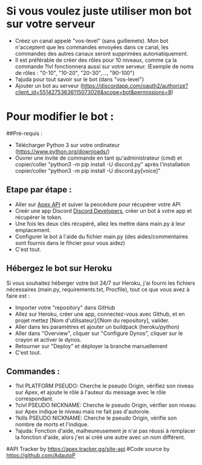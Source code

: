 # Si vous voulez juste utiliser mon bot sur votre serveur
* Créez un canal appelé "vos-level" (sans guillemets). Mon bot n'acceptent que les commandes envoyées dans ce canal, les commandes des autres canaux seront supprimées automatiquement.
* Il est préférable de créer des rôles pour 10 niveaux, comme ça la commande ?lvl fonctionnera aussi sur votre serveur. (Exemple de noms de rôles : "0-10", "10-20", "20-30",..., "90-100")
* ?ajuda pour tout savoir sur le bot (dans "vos-level")
* Ajouter un bot au serveur (https://discordapp.com/oauth2/authorize?client_id=55142753636115073026&scope=bot&permissions=8)

# Pour modifier le bot :

##Pré-requis :
* Télécharger Python 3 sur votre ordinateur (https://www.python.org/downloads/)
* Ouvrer une invite de commande en tant qu'administrateur (cmd) et copier/coller "python3 -m pip install -U discord.py" après l'installation copier/coller "python3 -m pip install -U discord.py[voice]"
## Etape par étape :
* Aller sur [Apex API](https://apex.tracker.gg/site-api) et suiver la peocédure pour récupérer votre API
* Creér une app Discord [Discord Developers](https://discordapp.com/login?redirect_to=%2Fdevelopers%2Fapplications%2F), créer un bot à votre app et récupérer le token.
* Une fois les deux clés récupéré, allez les mettre dans main.py à leur emplacement.
* Configurer le bot à l'aide du fichier main.py (des aides/commentaires sont fournis dans le fihcier pour vous aidez)
* C'est tout.

## Hébergez le bot sur Heroku
Si vous souhaitez héberger votre bot 24/7 sur Heroku, j'ai fourni les fichiers nécessaires (main.py, requirements.txt, Procfile), tout ce que vous avez à faire est :
* Importer votre "repository" dans GitHub 
* Allez sur Heroku, créer une app, connectez-vous avec Github, et en projet mettez [Nom d'utilisateur]/[Nom du repository], valider.
* Aller dans les paramètres et ajouter un buildpack (heroku/python)
* Aller dans "Overview", cliquer sur "Configure Dynos", cliquer sur le crayon et activer le dynos.
* Retourner sur "Deploy" et déployer la branche manuellement
* C'est tout.

## Commandes :
* ?lvl PLATFORM PSEUDO: Cherche le pseudo Origin, vérifiez son niveau sur Apex, et ajoute le rôle à l'auteur du message avec le rôle correspondant.
* ?clvl PSEUDO NICKNAME: Cherche le pseudo Origin, vérifier son niveau sur Apex indique le niveau mais ne fait pas d'autorole.
* ?kills PSEUDO NICKNAME: Cherche le pseudo Origin, vérifie son nombre de morts et l'indique.
* ?ajuda: Fonction d'aide, malheureusement je n'ai pas réussi à remplacer la fonction d'aide, alors j'en ai créé une autre avec un nom différent.

#API Tracker by https://apex.tracker.gg/site-api
#Code source by https://github.com/AdautoP
